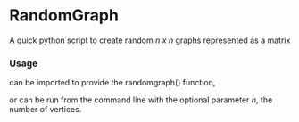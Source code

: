 # RandomGraph

A quick python script to create random _n_ *x* _n_ graphs represented as a matrix

### Usage
can be imported to provide the randomgraph() function,

or can be run from the command line with the optional parameter _n_, the number of vertices.
